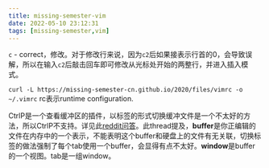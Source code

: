 ```yaml
---
title: missing-semester-vim
date: 2022-05-10 23:12:31
tags: [missing-semester,vim]
---
```


`c` - correct，修改。对于修改行来说，因为`c2`后如果接表示行首的0，会导致误解，所以在输入`c2`后敲击回车即可修改从光标处开始的两整行，并进入插入模式。

`curl -L https://missing-semester-cn.github.io/2020/files/vimrc -o ~/.vimrc` rc表示runtime configuration.

CtrlP是一个查看缓冲区的插件，以标签的形式切换缓冲文件是一个不太好的方法，所以CtrlP不支持。详见此[reddit问答](https://www.reddit.com/r/vim/comments/1hkpd1/vim_how_to_jump_to_an_open_tab_using_ctrlp/)。此thread提及，**buffer**是你正编辑的文件在内存中的一个表示，不能表明这个buffer和硬盘上的文件有无关联，切换标签的做法强制了每个tab使用一个buffer，会显得有点不太好。**window**是buffer的一个视图。tab是一组window。
